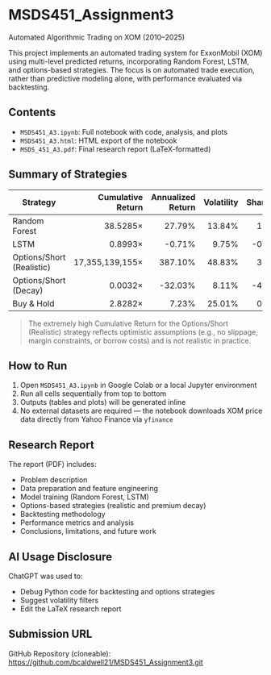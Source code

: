 # MSDS451_Assignment3  

Automated Algorithmic Trading on XOM (2010–2025)

This project implements an automated trading system for ExxonMobil (XOM) using multi-level predicted returns, incorporating Random Forest, LSTM, and options-based strategies. The focus is on automated trade execution, rather than predictive modeling alone, with performance evaluated via backtesting.

## Contents
- `MSDS451_A3.ipynb`: Full notebook with code, analysis, and plots  
- `MSDS451_A3.html`: HTML export of the notebook  
- `MSDS_451_A3.pdf`: Final research report (LaTeX-formatted)

## Summary of Strategies

| Strategy                   | Cumulative Return | Annualized Return | Volatility | Sharpe | Max Drawdown |
|---------------------------|------------------:|------------------:|-----------:|------:|-------------:|
| Random Forest             | 38.5285×          | 27.79%            | 13.84%     | 1.84  | -33.78%      |
| LSTM                      | 0.8993×           | -0.71%            | 9.75%      | -0.02 | -36.06%      |
| Options/Short (Realistic) | 17,355,139,155×| 387.10%           | 48.83%     | 3.49  | -34.76%      |
| Options/Short (Decay)     | 0.0032×           | -32.03%           | 8.11%      | -4.72 | -99.68%      |
| Buy & Hold                | 2.8282×           | 7.23%             | 25.01%     | 0.40  | -62.40%      |

> The extremely high Cumulative Return for the Options/Short (Realistic) strategy reflects optimistic assumptions (e.g., no slippage, margin constraints, or borrow costs) and is not realistic in practice.

## How to Run
1. Open `MSDS451_A3.ipynb` in Google Colab or a local Jupyter environment
2. Run all cells sequentially from top to bottom
3. Outputs (tables and plots) will be generated inline
4. No external datasets are required — the notebook downloads XOM price data directly from Yahoo Finance via `yfinance`

## Research Report
The report (PDF) includes:
- Problem description
- Data preparation and feature engineering
- Model training (Random Forest, LSTM)
- Options-based strategies (realistic and premium decay)
- Backtesting methodology
- Performance metrics and analysis
- Conclusions, limitations, and future work

## AI Usage Disclosure
ChatGPT was used to:
- Debug Python code for backtesting and options strategies
- Suggest volatility filters
- Edit the LaTeX research report

## Submission URL
GitHub Repository (cloneable): https://github.com/bcaldwell21/MSDS451_Assignment3.git
